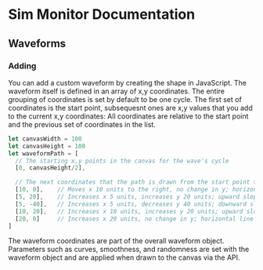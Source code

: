 # Sim Monitor Documentation

## Waveforms

### Adding

You can add a custom waveform by creating the shape in JavaScript.
The waveform itself is defined in an array of x,y coordinates.
The entire grouping of coordinates is set by default to be one cycle.
The first set of coordinates is the start point, subsequesnt ones are x,y values that you add to the current x,y coordinates:
All coordinates are relative to the start point and the previous set of coordinates in the list.

```JavaScript
let canvasWidth = 100
let canvasHeight = 100
let waveformPath = [
  // The starting x,y points in the canvas for the wave's cycle
  [0, canvasHeight/2],

  // The next coordinates that the path is drawn from the start point to
  [10, 0],    // Moves x 10 units to the right, no change in y; horizontal line
  [5, 20],    // Increases x 5 units, increases y 20 units; upward slope line
  [5, -40],   // Increases x 5 units, decreases y 40 units; downward slope line
  [10, 20],   // Increases x 10 units, increases y 20 units; upward slope line
  [20, 0]     // Increases x 20 units, no change in y; horizontal line
]
```

The waveform coordinates are part of the overall waveform object.
Parameters such as curves, smoothness, and randomness are set with the waveform object and are applied when drawn to the canvas via the API.
